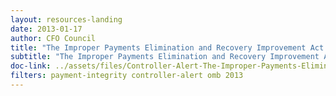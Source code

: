 ```yaml
---
layout: resources-landing
date: 2013-01-17
author: CFO Council
title: "The Improper Payments Elimination and Recovery Improvement Act and the Do Not Pay Initiative"
subtitle: "The Improper Payments Elimination and Recovery Improvement Act and the Do Not Pay Initiative"
doc-link: ../assets/files/Controller-Alert-The-Improper-Payments-Elimination-and-Recovery-Improvement-Act-and-the-Do-Not-Pay-Initiative-1.17.13.pdf
filters: payment-integrity controller-alert omb 2013 
---
```


